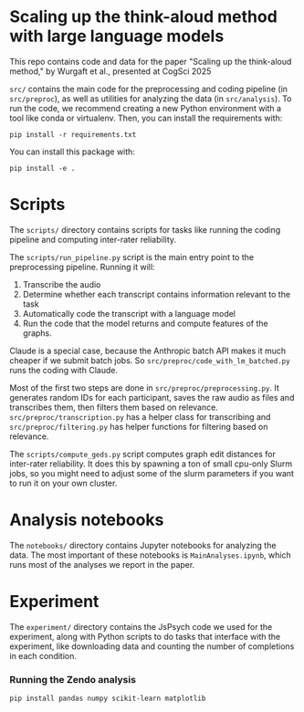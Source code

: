 # Scaling up the think-aloud method with large language models

This repo contains code and data for the paper "Scaling up the think-aloud method," by Wurgaft et al., presented at
CogSci 2025

`src/` contains the main code for the preprocessing and coding pipeline (in `src/preproc`), as well 
as utilities for analyzing the data (in `src/analysis`). To run the code, we recommend creating a
new Python environment with a tool like conda or virtualenv. Then, you can install the requirements
with:

```
pip install -r requirements.txt
```

You can install this package with:

```
pip install -e .
```

# Scripts

The `scripts/` directory contains scripts for tasks like running the coding pipeline and computing 
inter-rater reliability.

The `scripts/run_pipeline.py` script is the main entry point to the preprocessing pipeline. Running it will:

1. Transcribe the audio
2. Determine whether each transcript contains information relevant to the task
3. Automatically code the transcript with a language model
4. Run the code that the model returns and compute features of the graphs.

Claude is a special case, because the Anthropic batch API makes it much cheaper if we submit batch
jobs. So `src/preproc/code_with_lm_batched.py` runs the coding with Claude.

Most of the first two steps are done in `src/preproc/preprocessing.py`. It generates random IDs for each
participant, saves the raw audio as files and transcribes them, then filters them based on 
relevance. `src/preproc/transcription.py` has a helper class for transcribing and 
`src/preproc/filtering.py` has helper functions for filtering based on relevance.

The `scripts/compute_geds.py` script computes graph edit distances for inter-rater reliability.
It does this by spawning a ton of small cpu-only Slurm jobs, so you might need to adjust some of 
the slurm parameters if you want to run it on your own cluster.

# Analysis notebooks

The `notebooks/` directory contains Jupyter notebooks for analyzing the data. The most important of
these notebooks is `MainAnalyses.ipynb`, which runs most of the analyses we report in the paper. 

# Experiment

The `experiment/` directory contains the JsPsych code we used for the experiment, along with Python
scripts to do tasks that interface with the experiment, like downloading data and counting the 
number of completions in each condition.

### Running the Zendo analysis

```bash
pip install pandas numpy scikit-learn matplotlib
```

